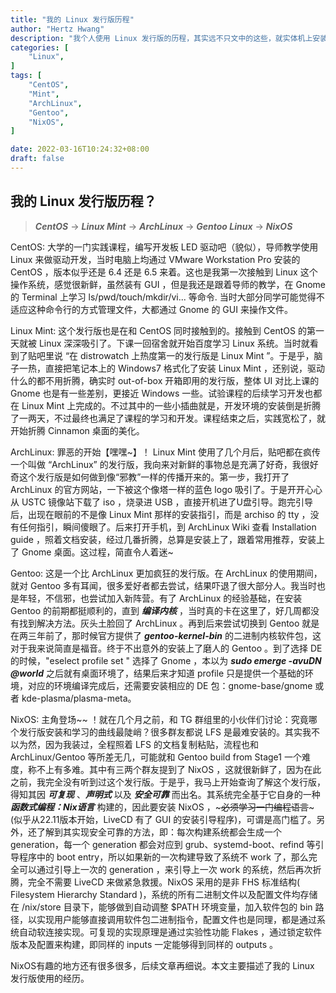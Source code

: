 ```yaml
---
title: "我的 Linux 发行版历程"
author: "Hertz Hwang"
description: "我个人使用 Linux 发行版的历程，其实远不只文中的这些，就实体机上安装过的，如：DEB 系有 Ubuntu、Debian、Deepin；RPM 系有 CentOS、Fedora、OpenSuse；Arch 系有：ArchLinux、BlackArch、Antergos、ArcoLinux、ArchBang、Manjaro、Garuda、EndeavourOS；还有一些独立的发行版有 LFS、Void Linux、Guix GNU/Linux 等等。"
categories: [
    "Linux",
]
tags: [
    "CentOS",
    "Mint",
    "ArchLinux",
    "Gentoo",
    "NixOS",
]

date: 2022-03-16T10:24:32+08:00
draft: false
---
```


## 我的 Linux 发行版历程？
> ***CentOS*** -> ***Linux Mint*** -> ***ArchLinux*** -> ***Gentoo Linux*** -> ***NixOS***

CentOS: 
大学的一门实践课程，编写开发板 LED 驱动吧（貌似），导师教学使用 Linux 来做驱动开发，当时电脑上均通过 VMware Workstation Pro 安装的 CentOS ，版本似乎还是 6.4 还是 6.5 来着。这也是我第一次接触到 Linux 这个操作系统，感觉很新鲜，虽然装有 GUI ，但是我还是跟着导师的教学，在 Gnome 的 Terminal 上学习 ls/pwd/touch/mkdir/vi... 等命令. 当时大部分同学可能觉得不适应这种命令行的方式管理文件，大都通过 Gnome 的 GUI 来操作文件。

Linux Mint: 这个发行版也是在和 CentOS 同时接触到的。接触到 CentOS 的第一天就被 Linux 深深吸引了。下课一回宿舍就开始百度学习 Linux 系统。当时就看到了贴吧里说 “在 distrowatch 上热度第一的发行版是 Linux Mint ”。于是乎，脑子一热，直接把笔记本上的 Windows7 格式化了安装 Linux Mint ，还别说，驱动什么的都不用折腾，确实时 out-of-box 开箱即用的发行版，整体 UI 对比上课的 Gnome 也是有一些差别，更接近 Windows 一些。试验课程的后续学习开发也都在 Linux Mint 上完成的。不过其中的一些小插曲就是，开发环境的安装倒是折腾了一两天，不过最终也满足了课程的学习和开发。课程结束之后，实践宽松了，就开始折腾 Cinnamon 桌面的美化。

ArchLinux: 罪恶的开始【嘿嘿~】！ Linux Mint 使用了几个月后，贴吧都在疯传一个叫做 “ArchLinux” 的发行版，我向来对新鲜的事物总是充满了好奇，我很好奇这个发行版是如何做到像“邪教”一样的传播开来的。第一步，我打开了 ArchLinux 的官方网站，一下被这个像塔一样的蓝色 logo 吸引了。于是开开心心从 USTC 镜像站下载了 iso ，烧录进 USB ，直接开机进了U盘引导。跑完引导后，出现在眼前的不是像 Linux Mint 那样的安装指引，而是 archiso 的 tty ，没有任何指引，瞬间傻眼了。后来打开手机，到 ArchLinux Wiki 查看 Installation guide ，照着文档安装，经过几番折腾，总算是安装上了，跟着常用推荐，安装上了 Gnome 桌面。这过程，简直令人着迷~

Gentoo: 这是一个比 ArchLinux 更加疯狂的发行版。在 ArchLinux 的使用期间，就对 Gentoo 多有耳闻，很多爱好者都去尝试，结果吓退了很大部分人。我当时也是年轻，不信邪，也尝试加入新阵营。有了 ArchLinux 的经验基础，在安装 Gentoo 的前期都挺顺利的，直到 ***编译内核*** ，当时真的卡在这里了，好几周都没有找到解决方法。灰头土脸回了 ArchLinux 。再到后来尝试切换到 Gentoo 就是在两三年前了，那时候官方提供了 ***gentoo-kernel-bin*** 的二进制内核软件包，这对于我来说简直是福音。终于不出意外的安装上了磨人的 Gentoo 。到了选择 DE 的时候，"eselect profile set " 选择了 Gnome ，本以为 ***sudo emerge -avuDN @world*** 之后就有桌面环境了，结果后来才知道 profile 只是提供一个基础的环境，对应的环境编译完成后，还需要安装相应的 DE 包：gnome-base/gnome 或者 kde-plasma/plasma-meta。

NixOS: 主角登场~~ ！就在几个月之前，和 TG 群组里的小伙伴们讨论：究竟哪个发行版安装和学习的曲线最陡峭？很多群友都说 LFS 是最难安装的。其实我不以为然，因为我装过，全程照着 LFS 的文档复制粘贴，流程也和 ArchLinux/Gentoo 等所差无几，可能就和 Gentoo build from Stage1 一个难度，称不上有多难。其中有三两个群友提到了 NixOS ，这就很新鲜了，因为在此之前，我完全没有听到过这个发行版。于是乎，我马上开始查询了解这个发行版，得知其因 ***可复现*** 、***声明式*** 以及 ***安全可靠*** 而出名。其系统完全基于它自身的一种 ***函数式编程：Nix语言*** 构建的，因此要安装 NixOS ，~~~必须学习一门编程语言~~~(似乎从22.11版本开始，LiveCD 有了 GUI 的安装引导程序)，可谓是高门槛了。另外，还了解到其实现安全可靠的方法，即：每次构建系统都会生成一个 generation，每一个 generation 都会对应到 grub、systemd-boot、refind 等引导程序中的 boot entry，所以如果新的一次构建导致了系统不 work 了，那么完全可以通过引导上一次的 generation ，来引导上一次 work 的系统，然后再次折腾，完全不需要 LiveCD 来做紧急救援。NixOS 采用的是非 FHS 标准结构( Filesystem Hierarchy Standard )，系统的所有二进制文件以及配置文件均存储在 /nix/store 目录下，能够做到自动调整 $PATH 环境变量，加入软件包的 bin 路径，以实现用户能够直接调用软件包二进制指令，配置文件也是同理，都是通过系统自动软连接实现。可复现的实现原理是通过实验性功能 Flakes ，通过锁定软件版本及配置来构建，即同样的 inputs 一定能够得到同样的 outputs 。

NixOS有趣的地方还有很多很多，后续文章再细说。本文主要描述了我的 Linux 发行版使用的经历。
